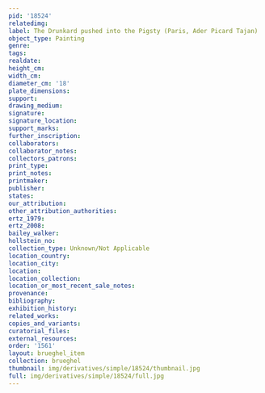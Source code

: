 ```yaml
---
pid: '18524'
relatedimg: 
label: The Drunkard pushed into the Pigsty (Paris, Ader Picard Tajan)
object_type: Painting
genre: 
tags: 
realdate: 
height_cm: 
width_cm: 
diameter_cm: '18'
plate_dimensions: 
support: 
drawing_medium: 
signature: 
signature_location: 
support_marks: 
further_inscription: 
collaborators: 
collaborator_notes: 
collectors_patrons: 
print_type: 
print_notes: 
printmaker: 
publisher: 
states: 
our_attribution: 
other_attribution_authorities: 
ertz_1979: 
ertz_2008: 
bailey_walker: 
hollstein_no: 
collection_type: Unknown/Not Applicable
location_country: 
location_city: 
location: 
location_collection: 
location_or_most_recent_sale_notes: 
provenance: 
bibliography: 
exhibition_history: 
related_works: 
copies_and_variants: 
curatorial_files: 
external_resources: 
order: '1561'
layout: brueghel_item
collection: brueghel
thumbnail: img/derivatives/simple/18524/thumbnail.jpg
full: img/derivatives/simple/18524/full.jpg
---
```

